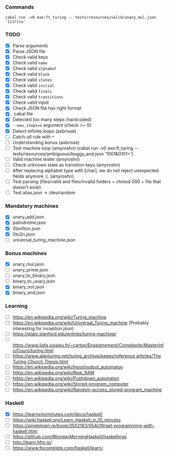 ### Commands

`cabal run -v0 exe:ft_turing -- tests/resources/valid/unary_mul.json '111*11='`

### TODO

-   [x] Parse arguments
-   [x] Parse JSON file
-   [x] Check valid keys
-   [x] Check valid `name`
-   [x] Check valid `alphabet`
-   [x] Check valid `blank`
-   [x] Check valid `states`
-   [x] Check valid `initial`
-   [x] Check valid `finals`
-   [x] Check valid `transitions`
-   [x] Check valid input
-   [x] Check JSON file has right format
-   [x] .cabal file
-   [x] Detected too many steps (hardcoded)
-   [x] `--max_steps=n` argument (check >= 0)
-   [x] Detect infinite loops (axbrisse)
-   [ ] Catch-all rule with `*`
-   [ ] Understanding bonus (axbrisse)
-   [ ] Test machine loop (amyroshn) (cabal run -v0 exe:ft_turing -- tests/resources/ambiguous/buggy_and.json '1001&0101=')
-   [ ] Valid machine tester (amyroshn)
-   [ ] Check unknown state as transition keys (amyroshn)
-   [ ] After replacing alphabet type with [char], we do not reject unexpected fields anymore :(, (amyroshn)
-   [ ] Test parsing (files/valid and files/invalid folders + chmod 000 + file that doesn't exist)
-   [ ] Test alias.json -> /dev/random

### Mandatory machines

-   [x] unary_add.json
-   [x] palindrome.json
-   [x] 0ton1ton.json
-   [x] 0to2n.json
-   [ ] universal_turing_machine.json

### Bonus machines

-   [x] unary_mul.json
-   [ ] unary_prime.json
-   [ ] unary_to_binary.json
-   [ ] binary_to_unary.json
-   [x] binary_not.json
-   [x] binary_and.json

### Learning

-   [ ] https://en.wikipedia.org/wiki/Turing_machine
-   [ ] https://en.wikipedia.org/wiki/Universal_Turing_machine (Probably interesting for inception.json)
-   [ ] https://plato.stanford.edu/entries/turing-machine/
-   [ ] https://www.liafa.jussieu.fr/~carton/Enseignement/Complexite/MasterInfo/Cours/turing.html
-   [ ] [https://www.alanturing.net/turing_archive/pages/reference articles/The Turing-Church Thesis.html](https://www.alanturing.net/turing_archive/pages/reference%20articles/The%20Turing-Church%20Thesis.html)
-   [ ] https://en.wikipedia.org/wiki/Input/output_automaton
-   [ ] https://en.wikipedia.org/wiki/Real_RAM
-   [ ] https://en.wikipedia.org/wiki/Pushdown_automaton
-   [ ] https://en.wikipedia.org/wiki/Stored-program_computer
-   [ ] https://en.wikipedia.org/wiki/Random-access_stored-program_machine

### Haskell

-   [x] https://learnxinyminutes.com/docs/haskell/
-   [ ] https://wiki.haskell.org/Learn_Haskell_in_10_minutes
-   [ ] https://singlelogin.re/book/3502163/054cf9/get-programming-with-haskell.html
-   [ ] https://github.com/MondayMorningHaskell/haskellings
-   [ ] http://learn.hfm.io/
-   [ ] https://www.fpcomplete.com/haskell/learn/
